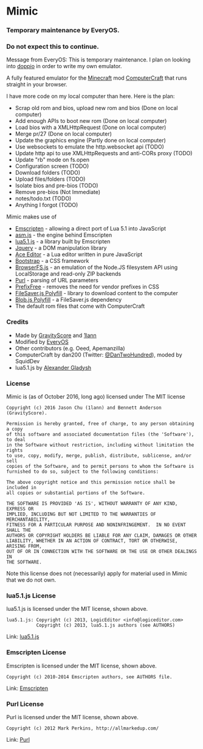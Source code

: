 # Mimic

### Temporary maintenance by EveryOS.
### Do not expect this to continue.

Message from EveryOS: This is temporary maintenance. I plan on looking into
[doppio](https://github.com/plasma-umass/doppio) in order to write my own emulator.

A fully featured emulator for the [Minecraft](http://minecraft.net) mod [ComputerCraft](http://computercraft.info) that runs straight in your browser.

I have more code on my local computer than here. Here is the plan:
* Scrap old rom and bios, upload new rom and bios (Done on local computer)
* Add enough APIs to boot new rom (Done on local computer)
* Load bios with a XMLHttpRequest (Done on local computer)
* Merge pr/27 (Done on local computer)
* Update the graphics engine (Partly done on local computer)
* Use websockets to emulate the http.websocket api (TODO)
* Update http api to use XMLHttpRequests and anti-CORs proxy (TODO)
* Update "rb" mode on fs.open
* Configuration screen (TODO)
* Download folders (TODO)
* Upload files/folders (TODO)
* Isolate bios and pre-bios (TODO)
* Remove pre-bios (Not Immediate)
* notes/todo.txt (TODO)
* Anything I forgot (TODO)

Mimic makes use of
* [Emscripten](https://github.com/kripken/emscripten) - allowing a direct port of Lua 5.1 into JavaScript
* [asm.js](http://asmjs.org/) - the engine behind Emscripten
* [lua5.1.js](https://github.com/logiceditor-com/lua5.1.js/) - a library built by Emscripten
* [Jquery](http://jquery.com/) - a DOM manipulation library
* [Ace Editor](http://ace.c9.io/) - a Lua editor written in pure JavaScript
* [Bootstrap](http://getbootstrap.com/) - a CSS framework
* [BrowserFS.js](https://github.com/jvilk/BrowserFS) - an emulation of the Node.JS filesystem API using LocalStorage and read-only ZIP backends
* [Purl](https://github.com/allmarkedup/purl) - parsing of URL parameters
* [PrefixFree](http://leaverou.github.io/prefixfree/) - removes the need for vendor prefixes in CSS
* [FileSaver.js Polyfill](https://github.com/eligrey/FileSaver.js) - library to download content to the computer
* [Blob.js Polyfill](https://github.com/eligrey/Blob.js) - a FileSaver.js dependency
* The default rom files that come with ComputerCraft


### Credits

* Made by [GravityScore](https://github.com/GravityScore) and [1lann](https://github.com/1lann)
* Modified by [EveryOS](https://github.com/jasonthekitten)
* Other contributors (e.g. Oeed, Apemanzilla)
* ComputerCraft by dan200 (Twitter: [@DanTwoHundred](https://twitter.com/dan200)), moded by SquidDev
* lua5.1.js by [Alexander Gladysh](https://github.com/agladysh)


### License

Mimic is (as of October 2016, long ago) licensed under The MIT license

```
Copyright (c) 2016 Jason Chu (1lann) and Bennett Anderson (GravityScore).

Permission is hereby granted, free of charge, to any person obtaining a copy
of this software and associated documentation files (the 'Software'), to deal
in the Software without restriction, including without limitation the rights
to use, copy, modify, merge, publish, distribute, sublicense, and/or sell
copies of the Software, and to permit persons to whom the Software is
furnished to do so, subject to the following conditions:

The above copyright notice and this permission notice shall be included in
all copies or substantial portions of the Software.

THE SOFTWARE IS PROVIDED 'AS IS', WITHOUT WARRANTY OF ANY KIND, EXPRESS OR
IMPLIED, INCLUDING BUT NOT LIMITED TO THE WARRANTIES OF MERCHANTABILITY,
FITNESS FOR A PARTICULAR PURPOSE AND NONINFRINGEMENT.  IN NO EVENT SHALL THE
AUTHORS OR COPYRIGHT HOLDERS BE LIABLE FOR ANY CLAIM, DAMAGES OR OTHER
LIABILITY, WHETHER IN AN ACTION OF CONTRACT, TORT OR OTHERWISE, ARISING FROM,
OUT OF OR IN CONNECTION WITH THE SOFTWARE OR THE USE OR OTHER DEALINGS IN
THE SOFTWARE.
```

Note this license does not (necessarily) apply for material used in Mimic that we do not own.


### lua5.1.js License

lua5.1.js is licensed under the MIT license, shown above.

```
lua5.1.js: Copyright (c) 2013, LogicEditor <info@logiceditor.com>
           Copyright (c) 2013, lua5.1.js authors (see AUTHORS)
```

Link: [lua5.1.js](https://github.com/logiceditor-com/lua5.1.js/)


### Emscripten License

Emscripten is licensed under the MIT license, shown above.

```
Copyright (c) 2010-2014 Emscripten authors, see AUTHORS file.
```

Link: [Emscripten](https://github.com/kripken/emscripten)

### Purl License

Purl is licensed under the MIT license, shown above.

```
Copyright (c) 2012 Mark Perkins, http://allmarkedup.com/
```

Link: [Purl](https://github.com/allmarkedup/purl)
